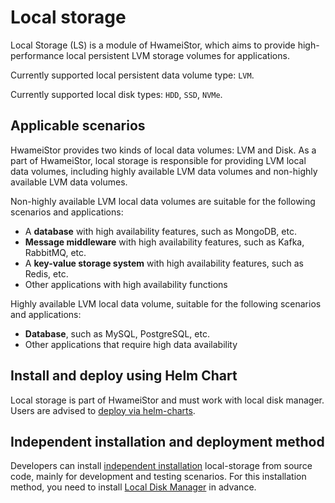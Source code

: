 # Local storage

Local Storage (LS) is a module of HwameiStor, which aims to provide high-performance local persistent LVM storage volumes for applications.



Currently supported local persistent data volume type: `LVM`.

Currently supported local disk types: `HDD`, `SSD`, `NVMe`.

## Applicable scenarios

HwameiStor provides two kinds of local data volumes: LVM and Disk.
As a part of HwameiStor, local storage is responsible for providing LVM local data volumes, including highly available LVM data volumes and non-highly available LVM data volumes.

Non-highly available LVM local data volumes are suitable for the following scenarios and applications:

- A **database** with high availability features, such as MongoDB, etc.
- **Message middleware** with high availability features, such as Kafka, RabbitMQ, etc.
- A **key-value storage system** with high availability features, such as Redis, etc.
- Other applications with high availability functions

Highly available LVM local data volume, suitable for the following scenarios and applications:

- **Database**, such as MySQL, PostgreSQL, etc.
- Other applications that require high data availability

## Install and deploy using Helm Chart

Local storage is part of HwameiStor and must work with local disk manager. Users are advised to [deploy via helm-charts](../hwameistor/install/deploy.md).

## Independent installation and deployment method

Developers can install [independent installation](../hwameistor/install/deploy.md) local-storage from source code, mainly for development and testing scenarios. For this installation method, you need to install [Local Disk Manager](./ldm.md) in advance.